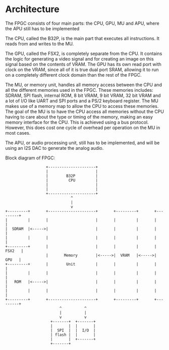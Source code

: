 # Architecture
The FPGC consists of four main parts: the CPU, GPU, MU and APU, where the APU still has to be implemented

The CPU, called the B32P, is the main part that executes all instructions. It reads from and writes to the MU.
 
The GPU, called the FSX2, is completely separate from the CPU. It contains the logic for generating a video signal and for creating an image on this signal based on the contents of VRAM. The GPU has its own read port with clock on the VRAM, since all of it is true dual port SRAM, allowing it to run on a completely different clock domain than the rest of the FPGC.

The MU, or memory unit, handles all memory access between the CPU and all the different memories used in the FPGC. These memories includes: SDRAM, SPI flash, internal ROM, 8 bit VRAM, 9 bit VRAM, 32 bit VRAM and a lot of I/O like UART and SPI ports and a PS/2 keyboard register. The MU makes use of a memory map to allow the CPU to access these memories. The goal of the MU is to have the CPU access all memories without the CPU having to care about the type or timing of the memory, making an easy memory interface for the CPU. This is achieved using a bus protocol. However, this does cost one cycle of overhead per operation on the MU in most cases.

The APU, or audio processing unit, still has to be implemented, and will be using an I2S DAC to generate the analog audio.

Block diagram of FPGC:

``` text
                  +---------------------+
                  |                     |
                  |        B32P         |
                  |         CPU         |
                  |                     |
                  |                     |
                  +---------------------+
                             ^
                             |
                             v
+---------+       +---------------------+       +---------+       +---------+
|         |       |                     |       |         |       |         |
|  SDRAM  |<----->|                     |       |         |       |         |
|         |       |                     |       |         |       |         |
+---------+       |                     |       |         |       |  FSX2   |
                  |       Memory        |<----->|  VRAM   |<----->|   GPU   |
+---------+       |        Unit         |       |         |       |         |
|         |       |                     |       |         |       |         |
|   ROM   |<----->|                     |       |         |       |         |
|         |       |                     |       |         |       |         |
+---------+       +---------------------+       +---------+       +---------+
                        ^          ^
                        |          |
                        v          v
                    +-------+  +-------+
                    |       |  |       |
                    |  SPI  |  |  I/O  |
                    | flash |  |       |
                    |       |  +-------+
                    +-------+ 
```